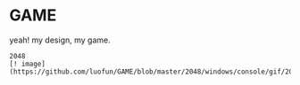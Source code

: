 # GAME
yeah! my design, my game.
~~~~~~~~~~~
2048
[! image](https://github.com/luofun/GAME/blob/master/2048/windows/console/gif/2048console.gif)
